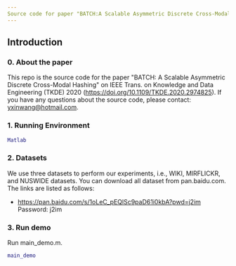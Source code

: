 ```yaml
---
Source code for paper "BATCH:A Scalable Asymmetric Discrete Cross-Modal Hashing"
---
```

## Introduction
### 0. About the paper
This repo is the source code for the paper "BATCH: A Scalable Asymmetric Discrete Cross-Modal Hashing" on IEEE Trans. on Knowledge and Data Engineering (TKDE) 2020 (https://doi.org/10.1109/TKDE.2020.2974825). If you have any questions about the source code, please contact: yxinwang@hotmail.com.

### 1. Running Environment
```matlab
Matlab
```

### 2. Datasets
We use three datasets to perform our experiments, i.e., WIKI, MIRFLICKR, and NUSWIDE datasets. You can download all dataset from pan.baidu.com. The links are listed as follows:
- https://pan.baidu.com/s/1oLeC_pEQlSc9paD61i0kbA?pwd=j2im Password: j2im

### 3. Run demo

Run main_demo.m.

```matlab
main_demo
```
